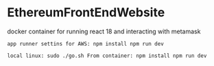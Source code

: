 # EthereumFrontEndWebsite
docker container for running react 18 and interacting with metamask 

`
app runner settins for AWS:
npm install
npm run dev
`

`
local linux:
  sudo ./go.sh
 From container:
  npm install
  npm run dev
`
